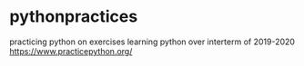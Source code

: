 # pythonpractices
practicing python on exercises
learning python over interterm of 2019-2020
https://www.practicepython.org/
